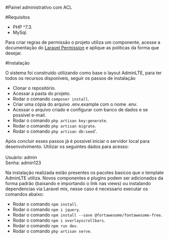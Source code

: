 #Painel administrativo com ACL

#Requisitos

* PHP ^7.3.
* MySql.

<p>Para criar regras de permissão o projeto utiliza um componente, acesse a documentação do <a href="https://docs.spatie.be/laravel-permission/v3/introduction/" target="_blank">Laravel Permission</a> e aplique as politicas da forma que desejar.</p>

#Instalação

<p>O sistema foi construido utilizando como base o layout AdminLTE, para ter todos os recursos disponiveis, seguir os passos de instalação</p>

* Clonar o repositório.
* Acessar a pasta do projeto.
* Rodar o comando `composer install`.
* Criar uma cópia do arquivo .env.example com o nome .env.
* Acessar o arquivo criado e configurar com banco de dados e se possivel e-mail.
* Rodar o comando `php artisan key:generate`.
* Rodar o comando `php artisan migrate`.
* Rodar o comando `php artisan db:seed`'.

<p>Após concluir esses passos já é possivel iniciar o servidor local para desenvolvimento. Utilizar os seguintes dados para acesso:<br><br>
Usuário: admin <br>
Senha: admin123
</p>

<p>Na instalação realizada estão presentes os pacotes basicos que o template AdminLTE utiliza. Novos componentes e plugins podem ser adicionados da forma padrão (baixando e importando o link nas views) ou instalando dependencias via Laravel mix, nesse caso é necessario executar os comandos abaixo:</p>

* Rodar o comando `npm install`.
* Rodar o comando `npm i jquery`.
* Rodar o comando `npm install --save @fortawesome/fontawesome-free`.
* Rodar o comando `npm i overlayscrollbars`.
* Rodar o comando `npm run dev`.
* Rodar o comando `php artisan serve`.


